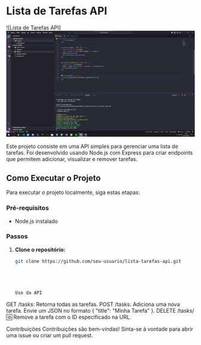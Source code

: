 # Lista de Tarefas API

![Lista de Tarefas API]![Minha Imagem](imagem_2023-12-04_195407549.png)


Este projeto consiste em uma API simples para gerenciar uma lista de tarefas. Foi desenvolvido usando Node.js com Express para criar endpoints que permitem adicionar, visualizar e remover tarefas.

## Como Executar o Projeto

Para executar o projeto localmente, siga estas etapas:

### Pré-requisitos

- Node.js instalado

### Passos

1. **Clone o repositório:**

   ```bash
   git clone https://github.com/seu-usuario/lista-tarefas-api.git




   Uso da API
GET /tasks: Retorna todas as tarefas.
POST /tasks: Adiciona uma nova tarefa. Envie um JSON no formato { "title": "Minha Tarefa" }.
DELETE /tasks/:id: Remove a tarefa com o ID especificado na URL.

Contribuições
Contribuições são bem-vindas! Sinta-se à vontade para abrir uma issue ou criar um pull request.
